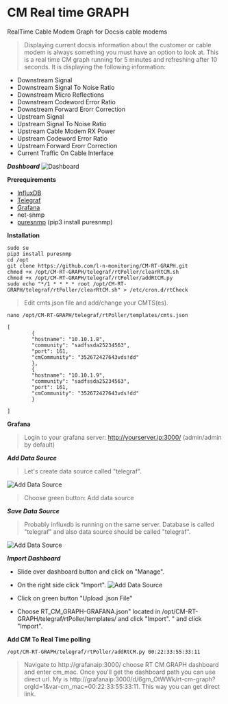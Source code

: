 # CM Real time GRAPH
RealTime Cable Modem Graph for Docsis cable modems

>Displaying current docsis information about the customer or cable modem is always something you must have an option to look at. This is a real time CM graph running for 5 minutes and refreshing after 10 seconds. It is displaying the following information:

- Downstream Signal
- Downstream Signal To Noise Ratio
- Downstream Micro Reflections
- Downstream Codeword Error Ratio
- Downstream Forward Erorr Correction
- Upstream Signal
- Upstream Signal To Noise Ratio
- Upstream Cable Modem RX Power
- Upstream Codeword Error Ratio
- Upstream Forward Erorr Correction
- Current Traffic On Cable Interface

***Dashboard***
![Dashboard](https://raw.githubusercontent.com/l-n-monitoring/CM-RT-GRAPH/master/images/screencapture-localhost-3333-d-6gm-OtWWk-rt-cm-graph-2019-05-20-15_58_40.png)

**Prerequirements**
- <a href="https://docs.influxdata.com/influxdb/v1.7/introduction/installation/">InfluxDB</a>
- <a href="https://docs.influxdata.com/telegraf/v1.10/introduction/installation/">Telegraf</a>
- <a href="https://grafana.com/docs/installation/">Grafana</a>
- net-snmp
- <a href="https://pypi.org/project/puresnmp/">puresnmp</a> (pip3 install puresnmp)

**Installation**
```
sudo su
pip3 install puresnmp
cd /opt
git clone https://github.com/l-n-monitoring/CM-RT-GRAPH.git
chmod +x /opt/CM-RT-GRAPH/telegraf/rtPoller/clearRtCM.sh
chmod +x /opt/CM-RT-GRAPH/telegraf/rtPoller/addRtCM.py
sudo echo "*/1 * * * * root /opt/CM-RT-GRAPH/telegraf/rtPoller/clearRtCM.sh" > /etc/cron.d/rtCheck
```
> Edit cmts.json file and add/change your CMTS(es).
```
nano /opt/CM-RT-GRAPH/telegraf/rtPoller/templates/cmts.json
```
```
[
        {
        "hostname": "10.10.1.8",
        "community": "sadfssda25234563",
        "port": 161,
        "cmCommunity": "352672427643vds!dd"
        },
        {
        "hostname": "10.10.1.9",
        "community": "sadfssda25234563",
        "port": 161,
        "cmCommunity": "352672427643vds!dd"
        }

]

```
**Grafana**
> Login to your grafana server: http://yourserver.ip:3000/ (admin/admin by default)

***Add Data Source***
> Let's create data source called "telegraf".

![Add Data Source](https://github.com/l-n-monitoring/CMTS-Monitoring/raw/master/images/create_datasource.jpg)
> Choose green button: Add data source 

***Save Data Source***
> Probably influxdb is running on the same server. Database is called "telegraf" and also data source should be called "telegraf".

![Add Data Source](https://github.com/l-n-monitoring/CMTS-Monitoring/raw/master/images/save_datasource.jpg)

***Import Dashboard***
- Slide over dashboard button and click on "Manage".
- On the right side click "Import".
![Add Data Source](https://github.com/l-n-monitoring/CMTS-Monitoring/raw/master/images/manage_dashboard.jpg)

- Click on green button "Upload .json File"
- Choose RT_CM_GRAPH-GRAFANA.json" located in /opt/CM-RT-GRAPH/telegraf/rtPoller/templates/ and click "Import". " and click "Import".

**Add CM To Real Time polling**
```
/opt/CM-RT-GRAPH/telegraf/rtPoller/addRtCM.py 00:22:33:55:33:11
```
>Navigate to http://grafanaip:3000/ choose RT CM GRAPH dashboard and enter cm_mac. Once you'll get the dashboard path you can use direct url. My is http://grafanaip:3000/d/6gm_OtWWk/rt-cm-graph?orgId=1&var-cm_mac=00:22:33:55:33:11. This way you can get direct link.

